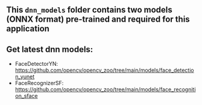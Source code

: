 ## This `dnn_models` folder contains two models (ONNX format) pre-trained and required for this application

## Get latest dnn models:
- FaceDetectorYN: https://github.com/opencv/opencv_zoo/tree/main/models/face_detection_yunet
- FaceRecognizerSF: https://github.com/opencv/opencv_zoo/tree/main/models/face_recognition_sface